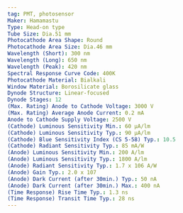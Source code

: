 ```yaml
---
tag: PMT, photosensor
Maker: Hamamastu
Type: Head-on type
Tube Size: Dia.51 mm
Photocathode Area Shape: Round
Photocathode Area Size: Dia.46 mm
Wavelength (Short): 300 nm
Wavelength (Long): 650 nm
Wavelength (Peak): 420 nm
Spectral Response Curve Code: 400K
Photocathode Material: Bialkali
Window Material: Borosilicate glass
Dynode Structure: Linear-focused
Dynode Stages: 12
(Max. Rating) Anode to Cathode Voltage: 3000 V
(Max. Rating) Average Anode Current: 0.2 mA
Anode to Cathode Supply Voltage: 2500 V
(Cathode) Luminous Sensitivity Min.: 60 μA/lm
(Cathode) Luminous Sensitivity Typ.: 90 μA/lm
(Cathode) Blue Sensitivity Index (CS 5-58) Typ.: 10.5
(Cathode) Radiant Sensitivity Typ.: 85 mA/W
(Anode) Luminous Sensitivity Min.: 200 A/lm
(Anode) Luminous Sensitivity Typ.: 1800 A/lm
(Anode) Radiant Sensitivity Typ.: 1.7 x 106 A/W
(Anode) Gain Typ.: 2.0 x 107
(Anode) Dark Current (after 30min.) Typ.: 50 nA
(Anode) Dark Current (after 30min.) Max.: 400 nA
(Time Response) Rise Time Typ.: 1.3 ns
(Time Response) Transit Time Typ.: 28 ns
---
```


